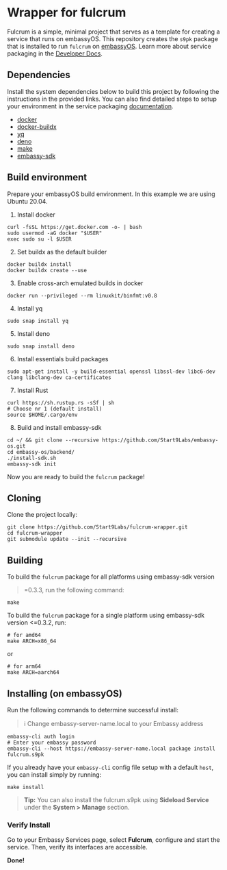 # Wrapper for fulcrum

Fulcrum is a simple, minimal project that serves as a template for creating a
service that runs on embassyOS. This repository creates the `s9pk` package that
is installed to run `fulcrum` on
[embassyOS](https://github.com/Start9Labs/embassy-os/). Learn more about service
packaging in the [Developer Docs](https://start9.com/latest/developer-docs/).

## Dependencies

Install the system dependencies below to build this project by following the
instructions in the provided links. You can also find detailed steps to setup
your environment in the service packaging
[documentation](https://github.com/Start9Labs/service-pipeline#development-environment).

- [docker](https://docs.docker.com/get-docker)
- [docker-buildx](https://docs.docker.com/buildx/working-with-buildx/)
- [yq](https://mikefarah.gitbook.io/yq)
- [deno](https://deno.land/)
- [make](https://www.gnu.org/software/make/)
- [embassy-sdk](https://github.com/Start9Labs/embassy-os/tree/master/backend)

## Build environment

Prepare your embassyOS build environment. In this example we are using Ubuntu
20.04.

1. Install docker

```
curl -fsSL https://get.docker.com -o- | bash
sudo usermod -aG docker "$USER"
exec sudo su -l $USER
```

2. Set buildx as the default builder

```
docker buildx install
docker buildx create --use
```

3. Enable cross-arch emulated builds in docker

```
docker run --privileged --rm linuxkit/binfmt:v0.8
```

4. Install yq

```
sudo snap install yq
```

5. Install deno

```
sudo snap install deno
```

6. Install essentials build packages

```
sudo apt-get install -y build-essential openssl libssl-dev libc6-dev clang libclang-dev ca-certificates
```

7. Install Rust

```
curl https://sh.rustup.rs -sSf | sh
# Choose nr 1 (default install)
source $HOME/.cargo/env
```

8. Build and install embassy-sdk

```
cd ~/ && git clone --recursive https://github.com/Start9Labs/embassy-os.git
cd embassy-os/backend/
./install-sdk.sh
embassy-sdk init
```

Now you are ready to build the `fulcrum` package!

## Cloning

Clone the project locally:

```
git clone https://github.com/Start9Labs/fulcrum-wrapper.git
cd fulcrum-wrapper
git submodule update --init --recursive
```

## Building

To build the `fulcrum` package for all platforms using embassy-sdk version
>=0.3.3, run the following command:

```
make
```

To build the `fulcrum` package for a single platform using embassy-sdk version
<=0.3.2, run:

```
# for amd64
make ARCH=x86_64
```

or

```
# for arm64
make ARCH=aarch64
```

## Installing (on embassyOS)

Run the following commands to determine successful install:

> :information_source: Change embassy-server-name.local to your Embassy address

```
embassy-cli auth login
# Enter your embassy password
embassy-cli --host https://embassy-server-name.local package install fulcrum.s9pk
```

If you already have your `embassy-cli` config file setup with a default `host`,
you can install simply by running:

```
make install
```

> **Tip:** You can also install the fulcrum.s9pk using **Sideload Service**
> under the **System > Manage** section.

### Verify Install

Go to your Embassy Services page, select **Fulcrum**, configure and start the
service. Then, verify its interfaces are accessible.

**Done!**
